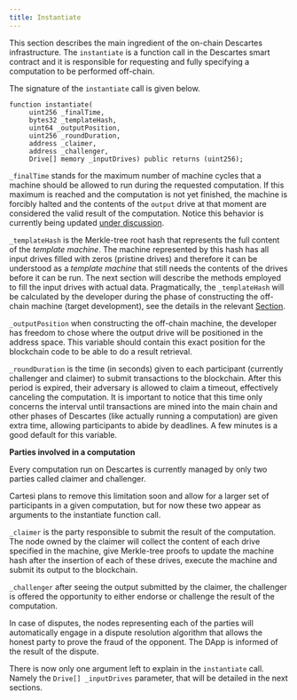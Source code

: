 ```yaml
---
title: Instantiate
---
```


This section describes the main ingredient of the on-chain Descartes infrastructure.
The `instantiate` is a function call in the Descartes smart contract and it is responsible for requesting and fully specifying a computation to be performed off-chain.

The signature of the `instantiate` call is given below.
```solidity
function instantiate(
     uint256 _finalTime,
     bytes32 _templateHash,
     uint64 _outputPosition,
     uint256 _roundDuration,
     address _claimer,
     address _challenger,
     Drive[] memory _inputDrives) public returns (uint256);
```

`_finalTime` stands for the maximum number of machine cycles that a machine should be allowed to run during the requested computation.
If this maximum is reached and the computation is not yet finished, the machine is forcibly halted and the contents of the `output` drive at that moment are considered the valid result of the computation. Notice this  behavior is currently being updated [under discussion](https://github.com/cartesi-corp/descartes/issues/39).

`_templateHash` is the Merkle-tree root hash that represents the full content of the *template machine*.
The machine represented by this hash has all input drives filled with zeros (pristine drives) and therefore it can be understood as a *template machine* that still needs the contents of the drives before it can be run.
The next section will describe the methods employed to fill the input drives with actual data.
Pragmatically, the `_templateHash` will be calculated by the developer during the phase of constructing the off-chain machine (target development), see the details in the relevant [Section](/machine/host/lua#state-hashes).

`_outputPosition` when constructing the off-chain machine, the developer has freedom to chose where the output drive will be positioned in the address space. This variable should contain this exact position for the blockchain code to be able to do a result retrieval.

`_roundDuration` is the time (in seconds) given to each participant (currently challenger and claimer) to submit transactions to the blockchain.
After this period is expired, their adversary is allowed to claim a timeout, effectively canceling the computation. It is important to notice that this time only concerns the interval until transactions are mined into the main chain and other phases of Descartes (like actually running a computation) are given extra time, allowing participants to abide by deadlines. A few minutes is a good default for this variable.

**Parties involved in a computation**

Every computation run on Descartes is currently managed by only two parties called claimer and challenger.

Cartesi plans to remove this limitation soon and allow for a larger set of participants in a given computation, but for now these two appear as arguments to the instantiate function call.

`_claimer` is the party responsible to submit the result of the computation.
The node owned by the claimer will collect the content of each drive specified in the machine, give Merkle-tree proofs to update the machine hash after the insertion of each of these drives, execute the machine and submit its output to the blockchain.

`_challenger` after seeing the output submitted by the claimer, the challenger is offered the opportunity to either endorse or challenge the result of the computation.

In case of disputes, the nodes representing each of the parties will automatically engage in a dispute resolution algorithm that allows the honest party to prove the fraud of the opponent.
The DApp is informed of the result of the dispute.

There is now only one argument left to explain in the `instantiate` call.
Namely the `Drive[] _inputDrives` parameter, that will be detailed in the next sections.
